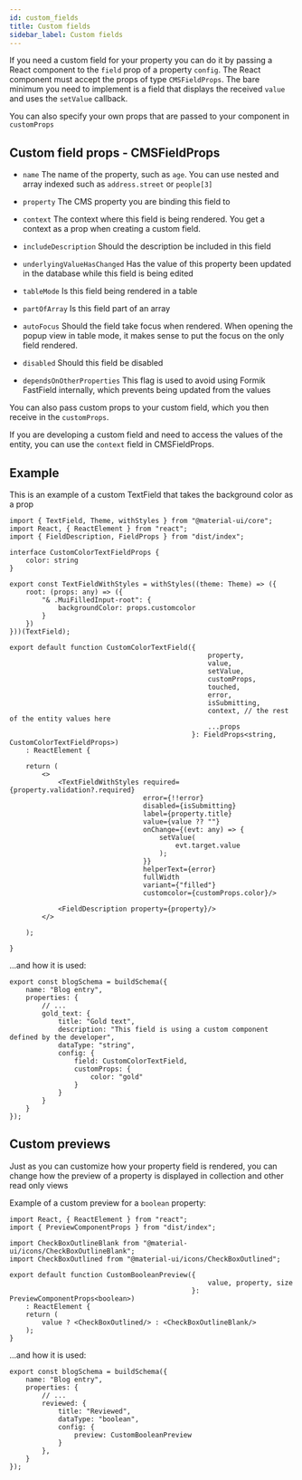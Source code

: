 ```yaml
---
id: custom_fields
title: Custom fields
sidebar_label: Custom fields
---
```


If you need a custom field for your property you can do it by passing a React
component to the `field` prop of a property `config`. The React component must
accept the props of type `CMSFieldProps`. The bare minimum you need to implement is a field that displays the
received `value` and uses the `setValue` callback.

You can also specify your own props that are passed to your component in `customProps`

## Custom field props - CMSFieldProps

* `name` The name of the property, such as `age`. You can use nested and array
  indexed such as `address.street` or `people[3]`

* `property` The CMS property you are binding this field to

* `context` The context where this field is being rendered. You get a
  context as a prop when creating a custom field.

* `includeDescription` Should the description be included in this field

* `underlyingValueHasChanged` Has the value of this property been updated
  in the database while this field is being edited

* `tableMode` Is this field being rendered in a table

* `partOfArray` Is this field part of an array

* `autoFocus` Should the field take focus when rendered. When opening the
  popup view in table mode, it makes sense to put the focus on the only
  field rendered.

* `disabled` Should this field be disabled

* `dependsOnOtherProperties` This flag is used to avoid using Formik
  FastField internally, which prevents being updated from the values

You can also pass custom props to your custom field, which you then receive in
the `customProps`.

If you are developing a custom field and need to access the values of the
entity, you can use the `context` field in CMSFieldProps.

## Example

This is an example of a custom TextField that takes the background color as a prop

```tsx
import { TextField, Theme, withStyles } from "@material-ui/core";
import React, { ReactElement } from "react";
import { FieldDescription, FieldProps } from "dist/index";

interface CustomColorTextFieldProps {
    color: string
}

export const TextFieldWithStyles = withStyles((theme: Theme) => ({
    root: (props: any) => ({
        "& .MuiFilledInput-root": {
            backgroundColor: props.customcolor
        }
    })
}))(TextField);

export default function CustomColorTextField({
                                                 property,
                                                 value,
                                                 setValue,
                                                 customProps,
                                                 touched,
                                                 error,
                                                 isSubmitting,
                                                 context, // the rest of the entity values here
                                                 ...props
                                             }: FieldProps<string, CustomColorTextFieldProps>)
    : ReactElement {

    return (
        <>
            <TextFieldWithStyles required={property.validation?.required}
                                 error={!!error}
                                 disabled={isSubmitting}
                                 label={property.title}
                                 value={value ?? ""}
                                 onChange={(evt: any) => {
                                     setValue(
                                         evt.target.value
                                     );
                                 }}
                                 helperText={error}
                                 fullWidth
                                 variant={"filled"}
                                 customcolor={customProps.color}/>

            <FieldDescription property={property}/>
        </>

    );

}
```

...and how it is used:
```tsx
export const blogSchema = buildSchema({
    name: "Blog entry",
    properties: {
        // ...
        gold_text: {
            title: "Gold text",
            description: "This field is using a custom component defined by the developer",
            dataType: "string",
            config: {
                field: CustomColorTextField,
                customProps: {
                    color: "gold"
                }
            }
        }
    }
});
```

## Custom previews
Just as you can customize how your property field is rendered, you can change
how the preview of a property is displayed in collection and other read only
views

Example of a custom preview for a `boolean` property:

```tsx
import React, { ReactElement } from "react";
import { PreviewComponentProps } from "dist/index";

import CheckBoxOutlineBlank from "@material-ui/icons/CheckBoxOutlineBlank";
import CheckBoxOutlined from "@material-ui/icons/CheckBoxOutlined";

export default function CustomBooleanPreview({
                                                 value, property, size
                                             }: PreviewComponentProps<boolean>)
    : ReactElement {
    return (
        value ? <CheckBoxOutlined/> : <CheckBoxOutlineBlank/>
    );
}
```

...and how it is used:

```tsx
export const blogSchema = buildSchema({
    name: "Blog entry",
    properties: {
        // ...
        reviewed: {
            title: "Reviewed",
            dataType: "boolean",
            config: {
                preview: CustomBooleanPreview
            }
        },
    }
});
```
